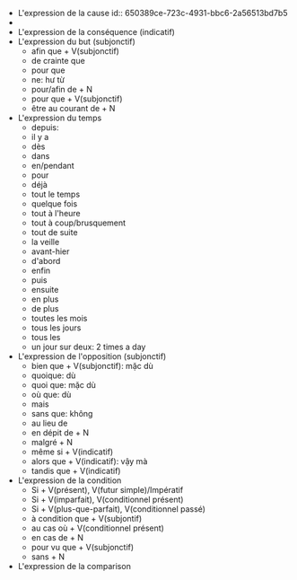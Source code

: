 - L'expression de la cause
  id:: 650389ce-723c-4931-bbc6-2a56513bd7b5
-
- L'expression de la conséquence (indicatif)
- L'expression du but (subjonctif)
	- afin que + V(subjonctif)
	- de crainte que
	- pour que
	- ne: hư từ
	- pour/afin de + N
	- pour que + V(subjonctif)
	- être au courant de + N
- L'expression du temps
	- depuis:
	- il y a
	- dès
	- dans
	- en/pendant
	- pour
	- déjà
	- tout le temps
	- quelque fois
	- tout à l'heure
	- tout à coup/brusquement
	- tout de suite
	- la veille
	- avant-hier
	- d'abord
	- enfin
	- puis
	- ensuite
	- en plus
	- de plus
	- toutes les mois
	- tous les jours
	- tous les
	- un jour sur deux: 2 times a day
- L'expression de l'opposition (subjonctif)
	- bien que + V(subjonctif): mặc dù
	- quoique: dù
	- quoi que: mặc dù
	- où que: dù
	- mais
	- sans que: không
	- au lieu de
	- en dépit de + N
	- malgré + N
	- même si + V(indicatif)
	- alors que + V(indicatif): vậy mà
	- tandis que + V(indicatif)
- L'expression de la condition
	- Si + V(présent), V(futur simple)/Impératif
	- Si + V(imparfait), V(conditionnel présent)
	- Si + V(plus-que-parfait), V(conditionnel passé)
	- à condition que + V(subjontif)
	- au cas où + V(conditionnel présent)
	- en cas de + N
	- pour vu que + V(subjonctif)
	- sans + N
- L'expression de la comparison
